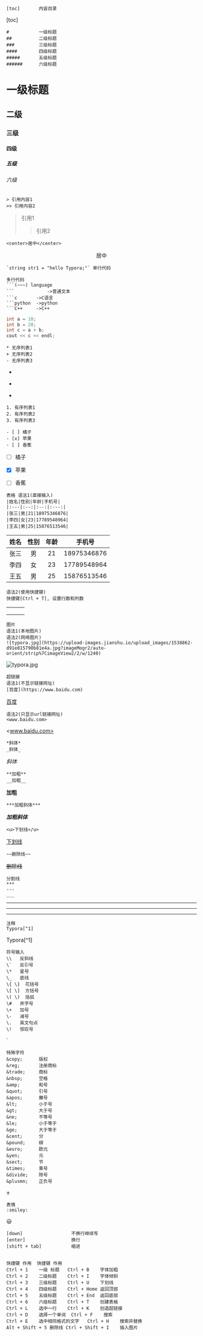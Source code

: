 ```
[toc]		内容目录
```

[toc]

```
#           一级标题
##          二级标题
###         三级标题
####        四级标题
#####       五级标题
######      六级标题
```

# 一级标题

## 二级

### 三级

#### 四级

##### 五级

###### 六级

```
> 引用内容1
>> 引用内容2
```



> 引用1
>
> > 引用2

```
<center>居中</center>
```

<center>居中</center>



```
`string str1 = "hello Typora;"` 单行代码
```



```
多行代码
​```(~~~) language
​```			->普通文本
​```c		->C语言
​```python	->python
​```C++		->C++
```

```c
int a = 10;
int b = 20;
int c = a + b;
cout << c << endl;
```



```
* 无序列表1
+ 无序列表2
- 无序列表3
```



* 

+ 

- 

```
1. 有序列表1
2. 有序列表2
3. 有序列表3
```



```
- [ ] 橘子
- [x] 苹果
- [ ] 香蕉
```

- [ ] 橘子

- [x] 苹果

- [ ] 香蕉

```
表格 语法1(直接输入)
|姓名|性别|年龄|手机号|
|:---|:--:|:--:|:---:|
|张三|男|21|18975346876|
|李四|女|23|17789548964|
|王五|男|25|15876513546|
```

| 姓名 | 性别 | 年龄 |   手机号    |
| :--- | :--: | :--: | :---------: |
| 张三 |  男  |  21  | 18975346876 |
| 李四 |  女  |  23  | 17789548964 |
| 王五 |  男  |  25  | 15876513546 |

```
语法2(使用快捷键)
快捷键[Ctrl + T], 设置行数和列数
```

|      |      |      |
| ---- | ---- | ---- |
|      |      |      |
|      |      |      |
|      |      |      |

```
图片 
语法1(本地图片)
语法2(网络图片)
![typora.jpg](https://upload-images.jianshu.io/upload_images/1538862-d91e815790b81e4a.jpg?imageMogr2/auto-orient/strip%7CimageView2/2/w/1240)
```

![typora.jpg](https://upload-images.jianshu.io/upload_images/1538862-d91e815790b81e4a.jpg?imageMogr2/auto-orient/strip%7CimageView2/2/w/1240)

```
超链接
语法1(不显示链接网址)
[百度](https://www.baidu.com)
```

[百度](https://www.baidu.com)

```
语法2(只显示url链接网址)
<www.baidu.com>
```

<www.baidu.com>

```
*斜体*
_斜体_
```

*斜体*

```
**加粗**
__加粗__
```

**加粗**

```
***加粗斜体***
```

***加粗斜体***

```
<u>下划线</u>
```

<u>下划线</u>

```
~~删除线~~
```

~~删除线~~

```
分割线
***
---
___
```

***

---

___

```
注释
Typora[^1]
```

Typora[^1]

```
符号输入
\\   反斜线
\`   反引号
\*   星号
\_   底线
\{ \}  花括号
\[ \]  方括号
\( \)  括弧
\#   井字号
\+   加号
\-   减号
\.   英文句点
\!   惊叹号
```



\`

```
特殊字符
&copy;      版权      
&reg;       注册商标
&trade;     商标
&nbsp;      空格
&amp;       和号
&quot;      引号
&apos;      撇号
&lt;        小于号
&gt;        大于号
&ne;        不等号
&le;        小于等于
&ge;        大于等于
&cent;      分
&pound;     磅
&euro;      欧元
&yen;       元
&sect;      节
&times;     乘号
&divide;    除号
&plusmn;    正负号
```

&plusmn;

```
表情
:smiley:
```

:smiley:

```
[down]                  不换行继续写
[enter]                 换行
[shift + tab]           缩进
```

```

快捷键	作用	快捷键	作用
Ctrl + 1	一级 标题	Ctrl + B	字体加粗
Ctrl + 2	二级标题	Ctrl + I	字体倾斜
Ctrl + 3	三级标题	Ctrl + U	下划线
Ctrl + 4	四级标题	Ctrl + Home	返回顶部
Ctrl + 5	五级标题	Ctrl + End	返回底部
Ctrl + 6	六级标题	Ctrl + T	创建表格
Ctrl + L	选中一行	Ctrl + K	创造超链接
Ctrl + D	选择一个单词	Ctrl + F	搜索
Ctrl + E	选中相同格式的文字	Ctrl + H	搜索并替换
Alt + Shift + 5	删除线	Ctrl + Shift + I	插入图片
```